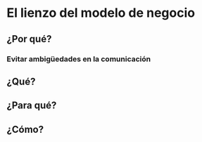 # El lienzo del modelo de negocio

## ¿Por qué?


### Evitar ambigüedades en la comunicación


## ¿Qué?


## ¿Para qué?


## ¿Cómo?

